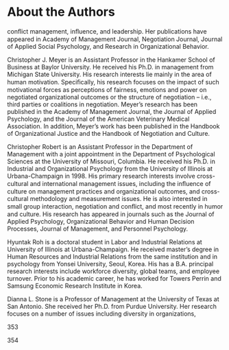 # About the Authors

conﬂict management, inﬂuence, and leadership. Her publications have appeared in Academy of Management Journal, Negotiation Journal, Journal of Applied Social Psychology, and Research in Organizational Behavior.

Christopher J. Meyer is an Assistant Professor in the Hankamer School of Business at Baylor University. He received his Ph.D. in management from Michigan State University. His research interests lie mainly in the area of human motivation. Speciﬁcally, his research focuses on the impact of such motivational forces as perceptions of fairness, emotions and power on negotiated organizational outcomes or the structure of negotiation – i.e., third parties or coalitions in negotiation. Meyer’s research has been published in the Academy of Management Journal, the Journal of Applied Psychology, and the Journal of the American Veterinary Medical Association. In addition, Meyer’s work has been published in the Handbook of Organizational Justice and the Handbook of Negotiation and Culture.

Christopher Robert is an Assistant Professor in the Department of Management with a joint appointment in the Department of Psychological Sciences at the University of Missouri, Columbia. He received his Ph.D. in Industrial and Organizational Psychology from the University of Illinois at Urbana-Champaign in 1998. His primary research interests involve cross- cultural and international management issues, including the inﬂuence of culture on management practices and organizational outcomes, and cross- cultural methodology and measurement issues. He is also interested in small group interaction, negotiation and conﬂict, and most recently in humor and culture. His research has appeared in journals such as the Journal of Applied Psychology, Organizational Behavior and Human Decision Processes, Journal of Management, and Personnel Psychology.

Hyuntak Roh is a doctoral student in Labor and Industrial Relations at University of Illinois at Urbana-Champaign. He received master’s degree in Human Resources and Industrial Relations from the same institution and in psychology from Yonsei University, Seoul, Korea. His has a B.A. principal research interests include workforce diversity, global teams, and employee turnover. Prior to his academic career, he has worked for Towers Perrin and Samsung Economic Research Institute in Korea.

Dianna L. Stone is a Professor of Management at the University of Texas at San Antonio. She received her Ph.D. from Purdue University. Her research focuses on a number of issues including diversity in organizations,

353

354